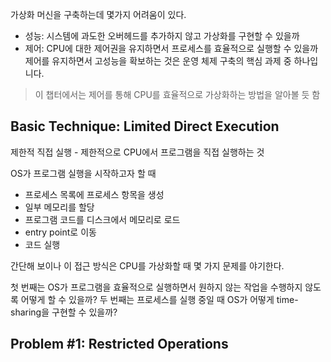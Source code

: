 가상화 머신을 구축하는데 몇가지 어려움이 있다.
- 성능: 시스템에 과도한 오버헤드를 추가하지 않고 가상화를 구현할 수 있을까
- 제어: CPU에 대한 제어권을 유지하면서 프로세스를 효율적으로 실행할 수 있을까
제어를 유지하면서 고성능을 확보하는 것은 운영 체제 구축의 핵심 과제 중 하나입니다.

> 이 챕터에서는 제어를 통해 CPU를 효율적으로 가상화하는 방법을 알아볼 듯 함

## Basic Technique: Limited Direct Execution

제한적 직접 실행 - 제한적으로 CPU에서 프로그램을 직접 실행하는 것

OS가 프로그램 실행을 시작하고자 할 때 
- 프로세스 목록에 프로세스 항목을 생성
- 일부 메모리를 할당
- 프로그램 코드를 디스크에서 메모리로 로드
- entry point로 이동
- 코드 실행


간단해 보이나 이 접근 방식은 CPU를 가상화할 때 몇 가지 문제를 야기한다.

첫 번째는 OS가 프로그램을 효율적으로 실행하면서 원하지 않는 작업을 수행하지 않도록 어떻게 할 수 있을까?
두 번째는 프로세스를 실행 중일 때 OS가 어떻게 time-sharing을 구현할 수 있을까?


## Problem #1: Restricted Operations
